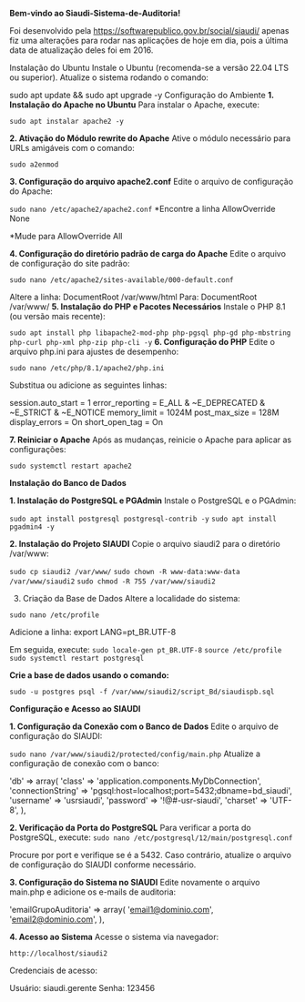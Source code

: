 **Bem-vindo ao Siaudi-Sistema-de-Auditoria!**

Foi desenvolvido pela https://softwarepublico.gov.br/social/siaudi/ apenas fiz uma alterações para rodar nas aplicações de hoje em dia, pois a última data de atualização deles foi em 2016.

Instalação do Ubuntu
Instale o Ubuntu (recomenda-se a versão 22.04 LTS ou superior). Atualize o sistema rodando o comando:

sudo apt update && sudo apt upgrade -y
Configuração do Ambiente
**1. Instalação do Apache no Ubuntu**
Para instalar o Apache, execute:

```sudo apt instalar apache2 -y```

**2. Ativação do Módulo rewrite do Apache**
Ative o módulo necessário para URLs amigáveis com o comando:

```sudo a2enmod```

**3. Configuração do arquivo apache2.conf**
Edite o arquivo de configuração do Apache:

```sudo nano /etc/apache2/apache2.conf```
*Encontre a linha 
AllowOverride None

*Mude para 
AllowOverride All

**4. Configuração do diretório padrão de carga do Apache**
Edite o arquivo de configuração do site padrão:

```sudo nano /etc/apache2/sites-available/000-default.conf```

Altere a linha: DocumentRoot /var/www/html
Para: DocumentRoot /var/www/
**5. Instalação do PHP e Pacotes Necessários**
Instale o PHP 8.1 (ou versão mais recente):

```sudo apt install php libapache2-mod-php php-pgsql php-gd php-mbstring php-curl php-xml php-zip php-cli -y```
**6. Configuração do PHP**
Edite o arquivo php.ini para ajustes de desempenho:

```sudo nano /etc/php/8.1/apache2/php.ini```

Substitua ou adicione as seguintes linhas:

session.auto_start = 1
error_reporting = E_ALL & ~E_DEPRECATED & ~E_STRICT & ~E_NOTICE
memory_limit = 1024M
post_max_size = 128M
display_errors = On
short_open_tag = On

**7. Reiniciar o Apache**
Após as mudanças, reinicie o Apache para aplicar as configurações:

```sudo systemctl restart apache2```

**Instalação do Banco de Dados**

**1. Instalação do PostgreSQL e PGAdmin**
Instale o PostgreSQL e o PGAdmin:

```sudo apt install postgresql postgresql-contrib -y```
```sudo apt install pgadmin4 -y```

**2. Instalação do Projeto SIAUDI**
Copie o arquivo siaudi2 para o diretório /var/www:

```sudo cp siaudi2 /var/www/```
```sudo chown -R www-data:www-data /var/www/siaudi2```
```sudo chmod -R 755 /var/www/siaudi2```

3. Criação da Base de Dados
Altere a localidade do sistema:

```sudo nano /etc/profile```

Adicione a linha:
export LANG=pt_BR.UTF-8

Em seguida, execute:
```sudo locale-gen pt_BR.UTF-8```
```source /etc/profile```
```sudo systemctl restart postgresql```

**Crie a base de dados usando o comando:**

```sudo -u postgres psql -f /var/www/siaudi2/script_Bd/siaudispb.sql```

**Configuração e Acesso ao SIAUDI**

**1. Configuração da Conexão com o Banco de Dados**
Edite o arquivo de configuração do SIAUDI:

```sudo nano /var/www/siaudi2/protected/config/main.php```
Atualize a configuração de conexão com o banco:

'db' => array(
    'class' => 'application.components.MyDbConnection',
    'connectionString' => 'pgsql:host=localhost;port=5432;dbname=bd_siaudi',
    'username' => 'usrsiaudi',
    'password' => '!@#-usr-siaudi',
    'charset' => 'UTF-8',
),

**2. Verificação da Porta do PostgreSQL**
Para verificar a porta do PostgreSQL, execute:
```sudo nano /etc/postgresql/12/main/postgresql.conf```

Procure por port e verifique se é a 5432.
Caso contrário, atualize o arquivo de configuração do SIAUDI conforme necessário.

**3. Configuração do Sistema no SIAUDI**
Edite novamente o arquivo main.php e adicione os e-mails de auditoria:

'emailGrupoAuditoria' => array(
    'email1@dominio.com',
    'email2@dominio.com',
),

**4. Acesso ao Sistema**
Acesse o sistema via navegador:

```http://localhost/siaudi2```

Credenciais de acesso:

Usuário: siaudi.gerente
Senha: 123456
